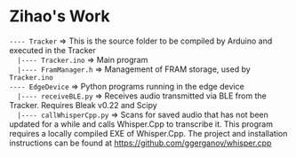 # Zihao's Work

`---- Tracker` => This is the source folder to be compiled by Arduino and executed in the Tracker \
`  |---- Tracker.ino` => Main program \
`  |---- FramManager.h` => Management of FRAM storage, used by `Tracker.ino` \
`---- EdgeDevice` => Python programs running in the edge device \
`  |---- receiveBLE.py` => Receives audio transmitted via BLE from the Tracker. Requires Bleak v0.22 and Scipy \
`  |---- callWhisperCpp.py` => Scans for saved audio that has not been updated for a while and calls Whisper.Cpp to transcribe it. This program requires a locally compiled EXE of Whisper.Cpp. The project and installation instructions can be found at https://github.com/ggerganov/whisper.cpp
